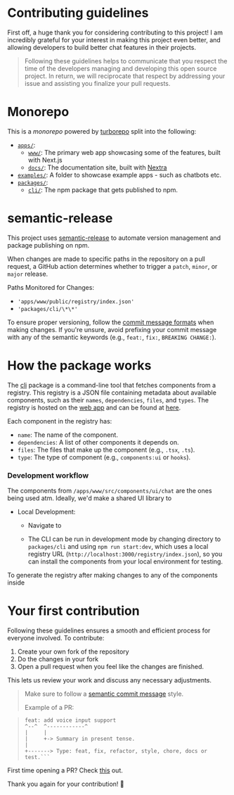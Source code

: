 # Contributing guidelines

First off, a huge thank you for considering contributing to this project! I am incredibly grateful for your interest in making this project even better, and allowing developers to build better chat features in their projects.

> Following these guidelines helps to communicate that you respect the time of the developers managing and developing this open source project. In return, we will reciprocate that respect by addressing your issue and assisting you finalize your pull requests.

# Monorepo

This is a _monorepo_ powered by [turborepo](https://turbo.build/repo/docs) split into the following:

- [`apps/`](./apps/):
  - [`www/`](./apps/www/): The primary web app showcasing some of the features, built with Next.js
  - [`docs/`](./apps/docs/): The documentation site, built with [Nextra](https://nextra.site/docs)
- [`examples/`](./examples/): A folder to showcase example apps - such as chatbots etc.
- [`packages/`](./packages/):
  - [`cli/`](./packages/cli/): The npm package that gets published to npm.

# semantic-release

This project uses [semantic-release](https://github.com/semantic-release/semantic-release) to automate version management and package publishing on npm.

When changes are made to specific paths in the repository on a pull request, a GitHub action determines whether to trigger a `patch`, `minor`, or `major` release.

Paths Monitored for Changes:

- `'apps/www/public/registry/index.json'`
- `'packages/cli/\*\*'`

To ensure proper versioning, follow the [commit message formats](https://github.com/semantic-release/semantic-release?tab=readme-ov-file#commit-message-format) when making changes. If you're unsure, avoid prefixing your commit message with any of the semantic keywords (e.g., `feat:`, `fix:`, `BREAKING CHANGE:`).

# How the package works

The [cli](./packages/cli/) package is a command-line tool that fetches components from a registry. This registry is a JSON file containing metadata about available components, such as their `names`, `dependencies`, `files`, and `types`. The registry is hosted on the [web app](https://shadcn-chat.vercel.app) and can be found at [here](apps/www/public/registry/index.json).

Each component in the registry has:

- `name`: The name of the component.
- `dependencies`: A list of other components it depends on.
- `files`: The files that make up the component (e.g., `.tsx`, `.ts`).
- `type`: The type of component (e.g., `components:ui` or `hooks`).

### Development workflow

The components from `/apps/www/src/components/ui/chat` are the ones being used atm. Ideally, we'd make a shared UI library to

- Local Development:

  - Navigate to

  - The CLI can be run in development mode by changing directory to `packages/cli` and using `npm run start:dev`, which uses a local registry URL (`http://localhost:3000/registry/index.json`), so you can install the components from your local environment for testing.

To generate the registry after making changes to any of the components inside

# Your first contribution

Following these guidelines ensures a smooth and efficient process for everyone involved. To contribute:

1. Create your own fork of the repository
2. Do the changes in your fork
3. Open a pull request when you feel like the changes are finished.

This lets us review your work and discuss any necessary adjustments.

> Make sure to follow a [semantic commit message](https://github.com/semantic-release/semantic-release?tab=readme-ov-file#commit-message-format) style.
>
> Example of a PR:

> ````
> feat: add voice input support
> ^--^  ^------------^
> |     |
> |     +-> Summary in present tense.
> |
> +-------> Type: feat, fix, refactor, style, chore, docs or test.```
> ````

First time opening a PR? Check [this](https://makeapullrequest.com/) out.

Thank you again for your contribution! 🎉
